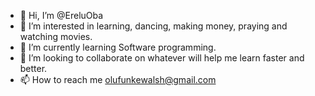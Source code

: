 - 👋 Hi, I’m @EreluOba
- 👀 I’m interested in learning, dancing, making money, praying and watching movies.
- 🌱 I’m currently learning Software programming.
- 💞️ I’m looking to collaborate on whatever will help me learn faster and better.
- 📫 How to reach me olufunkewalsh@gmail.com

<!---
EreluOba/EreluOba is a ✨ special ✨ repository because its `README.md` (this file) appears on your GitHub profile.
You can click the Preview link to take a look at your changes.
--->
